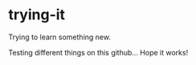 # trying-it
Trying to learn something new.

Testing different things on this github...
Hope it works!
